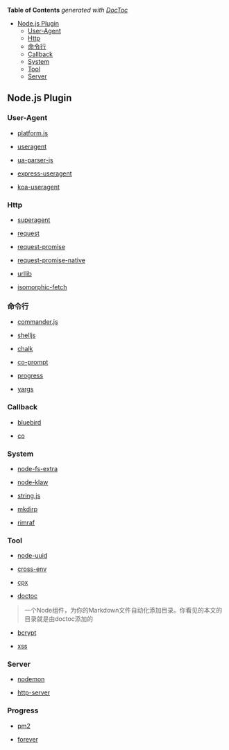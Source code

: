 <!-- START doctoc generated TOC please keep comment here to allow auto update -->
<!-- DON'T EDIT THIS SECTION, INSTEAD RE-RUN doctoc TO UPDATE -->
**Table of Contents**  *generated with [DocToc](https://github.com/thlorenz/doctoc)*

- [Node.js Plugin](#nodejs-plugin)
  - [User-Agent](#user-agent)
  - [Http](#http)
  - [命令行](#%E5%91%BD%E4%BB%A4%E8%A1%8C)
  - [Callback](#callback)
  - [System](#system)
  - [Tool](#tool)
  - [Server](#server)

<!-- END doctoc generated TOC please keep comment here to allow auto update -->

## Node.js Plugin

### User-Agent

- [platform.js](https://github.com/bestiejs/platform.js)

- [useragent](https://github.com/3rd-Eden/useragent)

- [ua-parser-js](https://github.com/faisalman/ua-parser-js)

- [express-useragent](https://github.com/biggora/express-useragent/)

- [koa-useragent](https://github.com/rvboris/koa-useragent)

### Http

- [superagent](https://github.com/visionmedia/superagent)

- [request](https://github.com/request/request)

- [request-promise](https://github.com/request/request-promise)

- [request-promise-native](https://github.com/request/request-promise-native)

- [urllib](https://github.com/node-modules/urllib)

- [isomorphic-fetch](https://github.com/matthew-andrews/isomorphic-fetch)

### 命令行

- [commander.js](https://github.com/tj/commander.js)

- [shelljs](https://github.com/shelljs/shelljs)

- [chalk](https://github.com/chalk/chalk)

- [co-prompt](https://github.com/tj/co-prompt)

- [progress](https://github.com/visionmedia/node-progress)

- [yargs](https://github.com/yargs/yargs)

### Callback

- [bluebird](https://github.com/petkaantonov/bluebird)

- [co](https://github.com/tj/co)

### System

- [node-fs-extra](https://github.com/jprichardson/node-fs-extra)

- [node-klaw](https://github.com/jprichardson/node-klaw)

- [string.js](https://github.com/jprichardson/string.js)

- [mkdirp](https://github.com/substack/node-mkdirp)

- [rimraf](https://github.com/isaacs/rimraf)

### Tool

- [node-uuid](https://github.com/kelektiv/node-uuid)

- [cross-env](https://github.com/kentcdodds/cross-env)

- [cpx](https://github.com/mysticatea/cpx)

- [doctoc](https://github.com/thlorenz/doctoc)

> 一个Node组件，为你的Markdown文件自动化添加目录。你看见的本文的目录就是由doctoc添加的

- [bcrypt](https://github.com/kelektiv/node.bcrypt.js)

- [xss](https://github.com/leizongmin/js-xss)

### Server

- [nodemon](https://github.com/remy/nodemon)

- [http-server](https://github.com/indexzero/http-server)

### Progress

- [pm2](https://github.com/Unitech/pm2)

- [forever](https://github.com/foreverjs/forever)